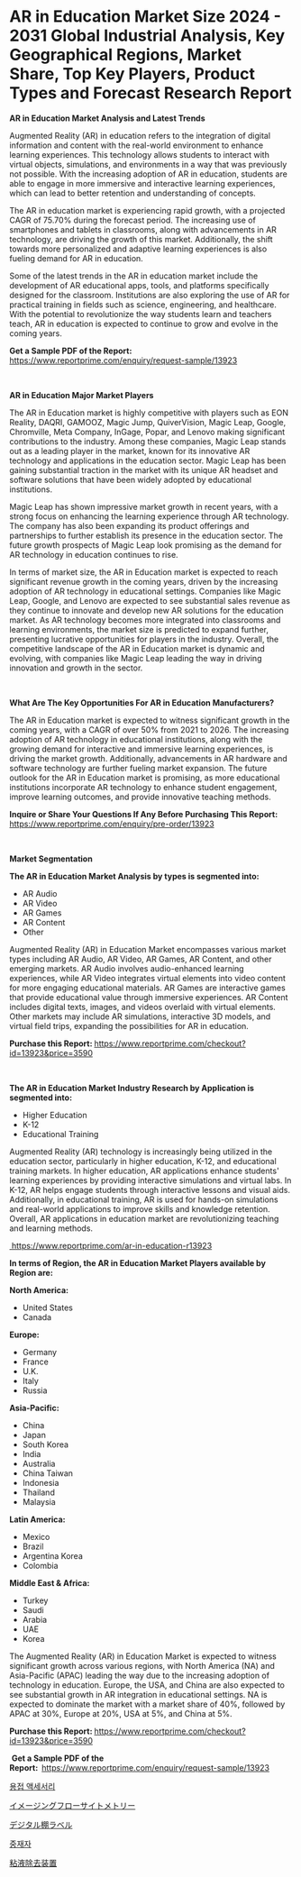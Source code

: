 <p><h1>AR in Education Market Size 2024 - 2031 Global Industrial Analysis, Key Geographical Regions, Market Share, Top Key Players, Product Types and Forecast Research Report</h1></p><p><strong>AR in Education Market Analysis and Latest Trends</strong></p>
<p><p>Augmented Reality (AR) in education refers to the integration of digital information and content with the real-world environment to enhance learning experiences. This technology allows students to interact with virtual objects, simulations, and environments in a way that was previously not possible. With the increasing adoption of AR in education, students are able to engage in more immersive and interactive learning experiences, which can lead to better retention and understanding of concepts.</p><p>The AR in education market is experiencing rapid growth, with a projected CAGR of 75.70% during the forecast period. The increasing use of smartphones and tablets in classrooms, along with advancements in AR technology, are driving the growth of this market. Additionally, the shift towards more personalized and adaptive learning experiences is also fueling demand for AR in education.</p><p>Some of the latest trends in the AR in education market include the development of AR educational apps, tools, and platforms specifically designed for the classroom. Institutions are also exploring the use of AR for practical training in fields such as science, engineering, and healthcare. With the potential to revolutionize the way students learn and teachers teach, AR in education is expected to continue to grow and evolve in the coming years.</p></p>
<p><strong>Get a Sample PDF of the Report:&nbsp;</strong> <a href="https://www.reportprime.com/enquiry/request-sample/13923">https://www.reportprime.com/enquiry/request-sample/13923</a></p>
<p>&nbsp;</p>
<p><strong>AR in Education Major Market Players</strong></p>
<p><p>The AR in Education market is highly competitive with players such as EON Reality, DAQRI, GAMOOZ, Magic Jump, QuiverVision, Magic Leap, Google, Chromville, Meta Company, InGage, Popar, and Lenovo making significant contributions to the industry. Among these companies, Magic Leap stands out as a leading player in the market, known for its innovative AR technology and applications in the education sector. Magic Leap has been gaining substantial traction in the market with its unique AR headset and software solutions that have been widely adopted by educational institutions.</p><p>Magic Leap has shown impressive market growth in recent years, with a strong focus on enhancing the learning experience through AR technology. The company has also been expanding its product offerings and partnerships to further establish its presence in the education sector. The future growth prospects of Magic Leap look promising as the demand for AR technology in education continues to rise.</p><p>In terms of market size, the AR in Education market is expected to reach significant revenue growth in the coming years, driven by the increasing adoption of AR technology in educational settings. Companies like Magic Leap, Google, and Lenovo are expected to see substantial sales revenue as they continue to innovate and develop new AR solutions for the education market. As AR technology becomes more integrated into classrooms and learning environments, the market size is predicted to expand further, presenting lucrative opportunities for players in the industry. Overall, the competitive landscape of the AR in Education market is dynamic and evolving, with companies like Magic Leap leading the way in driving innovation and growth in the sector.</p></p>
<p>&nbsp;</p>
<p><strong>What Are The Key Opportunities For AR in Education Manufacturers?</strong></p>
<p><p>The AR in Education market is expected to witness significant growth in the coming years, with a CAGR of over 50% from 2021 to 2026. The increasing adoption of AR technology in educational institutions, along with the growing demand for interactive and immersive learning experiences, is driving the market growth. Additionally, advancements in AR hardware and software technology are further fueling market expansion. The future outlook for the AR in Education market is promising, as more educational institutions incorporate AR technology to enhance student engagement, improve learning outcomes, and provide innovative teaching methods.</p></p>
<p><strong>Inquire or Share Your Questions If Any Before Purchasing This Report:</strong> <a href="https://www.reportprime.com/enquiry/pre-order/13923">https://www.reportprime.com/enquiry/pre-order/13923</a></p>
<p>&nbsp;</p>
<p><strong>Market Segmentation</strong></p>
<p><strong>The AR in Education Market Analysis by types is segmented into:</strong></p>
<p><ul><li>AR Audio</li><li>AR Video</li><li>AR Games</li><li>AR Content</li><li>Other</li></ul></p>
<p><p>Augmented Reality (AR) in Education Market encompasses various market types including AR Audio, AR Video, AR Games, AR Content, and other emerging markets. AR Audio involves audio-enhanced learning experiences, while AR Video integrates virtual elements into video content for more engaging educational materials. AR Games are interactive games that provide educational value through immersive experiences. AR Content includes digital texts, images, and videos overlaid with virtual elements. Other markets may include AR simulations, interactive 3D models, and virtual field trips, expanding the possibilities for AR in education.</p></p>
<p><strong>Purchase this Report:&nbsp;</strong><a href="https://www.reportprime.com/checkout?id=13923&price=3590">https://www.reportprime.com/checkout?id=13923&price=3590</a></p>
<p>&nbsp;</p>
<p><strong>The AR in Education Market Industry Research by Application is segmented into:</strong></p>
<p><ul><li>Higher Education</li><li>K-12</li><li>Educational Training</li></ul></p>
<p><p>Augmented Reality (AR) technology is increasingly being utilized in the education sector, particularly in higher education, K-12, and educational training markets. In higher education, AR applications enhance students' learning experiences by providing interactive simulations and virtual labs. In K-12, AR helps engage students through interactive lessons and visual aids. Additionally, in educational training, AR is used for hands-on simulations and real-world applications to improve skills and knowledge retention. Overall, AR applications in education market are revolutionizing teaching and learning methods.</p></p>
<p><a href="https://www.reportprime.com/ar-in-education-r13923">&nbsp;https://www.reportprime.com/ar-in-education-r13923</a></p>
<p><strong>In terms of Region, the AR in Education Market Players available by Region are:</strong></p>
<p>
    <p> <strong> North America: </strong>
        <ul>
            <li>United States</li>
            <li>Canada</li>
        </ul>
        </p> 
    <p> <strong> Europe: </strong>
        <ul>
            <li>Germany</li>
            <li>France</li>
            <li>U.K.</li>
            <li>Italy</li>
            <li>Russia</li>
        </ul>
        </p> 
    <p> <strong> Asia-Pacific: </strong>
        <ul>
            <li>China</li>
            <li>Japan</li>
            <li>South Korea</li>
            <li>India</li>
            <li>Australia</li>
            <li>China Taiwan</li>
            <li>Indonesia</li>
            <li>Thailand</li>
            <li>Malaysia</li>
        </ul>
        </p> 
    <p> <strong> Latin America: </strong>
        <ul>
            <li>Mexico</li>
            <li>Brazil</li>
            <li>Argentina Korea</li>
            <li>Colombia</li>
        </ul>
        </p> 
    <p> <strong> Middle East & Africa: </strong>
        <ul>
            <li>Turkey</li>
            <li>Saudi</li>
            <li>Arabia</li>
            <li>UAE</li>
            <li>Korea</li>
        </ul>
    </p>
    </p>
<p><p>The Augmented Reality (AR) in Education Market is expected to witness significant growth across various regions, with North America (NA) and Asia-Pacific (APAC) leading the way due to the increasing adoption of technology in education. Europe, the USA, and China are also expected to see substantial growth in AR integration in educational settings. NA is expected to dominate the market with a market share of 40%, followed by APAC at 30%, Europe at 20%, USA at 5%, and China at 5%.</p></p>
<p><strong>Purchase this Report: </strong><a href="https://www.reportprime.com/checkout?id=13923&price=3590">https://www.reportprime.com/checkout?id=13923&price=3590</a></p>
<p>&nbsp;<strong>Get a Sample PDF of the Report:&nbsp;&nbsp;</strong><a href="https://www.reportprime.com/enquiry/request-sample/13923">https://www.reportprime.com/enquiry/request-sample/13923</a></p>
<p><strong></strong></p>
<p><p><a href="https://medium.com/@fabiancobuc20222022/%EC%9A%A9%EC%A0%91-%EC%95%A1%EC%84%B8%EC%84%9C%EB%A6%AC-%EC%8B%9C%EC%9E%A5-%EB%B3%B4%EA%B3%A0%EC%84%9C%EB%8A%94%EC%9D%B4-%EC%8B%9C%EC%9E%A5%EC%9D%98-%EC%B5%9C%EC%8B%A0-%ED%8A%B8%EB%A0%8C%EB%93%9C%EC%99%80-%EC%84%B1%EC%9E%A5-%EA%B8%B0%ED%9A%8C%EB%A5%BC-%EB%B0%9D%ED%98%80%EC%A4%8D%EB%8B%88%EB%8B%A4-9682f33602af">용접 액세서리</a></p><p><a href="https://github.com/EstaSprer20231/Market-Research-Report-List-1/blob/main/698456024916.md">イメージングフローサイトメトリー</a></p><p><a href="https://medium.com/@kaiyohnson76845/%E3%83%87%E3%82%B8%E3%82%BF%E3%83%AB%E3%82%B7%E3%82%A7%E3%83%AB%E3%83%95%E3%83%A9%E3%83%99%E3%83%AB%E5%B8%82%E5%A0%B4%E3%81%AE%E5%88%86%E6%9E%90-%E3%82%B0%E3%83%AD%E3%83%BC%E3%83%90%E3%83%AB%E7%94%A3%E6%A5%AD%E3%81%AE%E5%B1%95%E6%9C%9B%E3%81%A8%E4%BA%88%E6%B8%AC-2024%E5%B9%B4%E3%81%8B%E3%82%892031%E5%B9%B4-787a9f894bd8">デジタル棚ラベル</a></p><p><a href="https://medium.com/@llanajer/%EB%AA%A8%EB%8D%94%EB%A0%88%EC%9D%B4%ED%84%B0-%EC%8B%9C%EC%9E%A5-%EC%A7%80%ED%91%9C-%ED%95%B4%EC%84%9D-%EC%8B%9C%EC%9E%A5-%EC%A0%90%EC%9C%A0%EC%9C%A8-%ED%8A%B8%EB%A0%8C%EB%93%9C-%EB%B0%8F-%EC%84%B1%EC%9E%A5-%ED%8C%A8%ED%84%B4-f74e2cfca66b">중재자</a></p><p><a href="https://medium.com/@redsalmon1949/%E7%B2%98%E6%B6%B2%E9%99%A4%E5%8E%BB%E3%83%87%E3%83%90%E3%82%A4%E3%82%B9%E5%B8%82%E5%A0%B4-%E7%A8%AE%E9%A1%9E-%E3%82%A2%E3%83%97%E3%83%AA%E3%82%B1%E3%83%BC%E3%82%B7%E3%83%A7%E3%83%B3-%E5%9C%B0%E7%90%86%E3%81%94%E3%81%A8%E3%81%AE%E7%B7%8F%E5%90%88%E8%A9%95%E4%BE%A1-7c8123bde0ff">粘液除去装置</a></p></p>